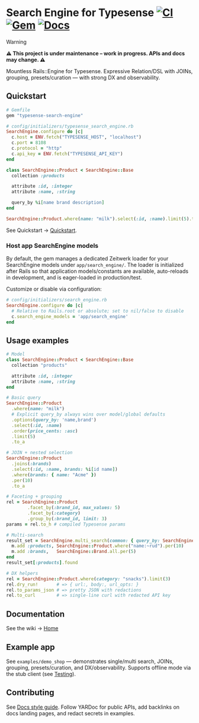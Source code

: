 # Search Engine for Typesense [![CI][ci-badge]][ci-url] [![Gem][gem-badge]][gem-url] [![Docs][docs-badge]][docs-url]

> [!WARNING]
> **⚠️ This project is under maintenance – work in progress. APIs and docs may change. ⚠️**

Mountless Rails::Engine for Typesense. Expressive Relation/DSL with JOINs, grouping, presets/curation — with strong DX and observability.

## Quickstart

```ruby
# Gemfile
gem "typesense-search-engine"
```

```ruby
# config/initializers/typesense_search_engine.rb
SearchEngine.configure do |c|
  c.host = ENV.fetch("TYPESENSE_HOST", "localhost")
  c.port = 8108
  c.protocol = "http"
  c.api_key = ENV.fetch("TYPESENSE_API_KEY")
end
```

```ruby
class SearchEngine::Product < SearchEngine::Base
  collection :products

  attribute :id, :integer
  attribute :name, :string

  query_by %i[name brand description]
end

SearchEngine::Product.where(name: "milk").select(:id, :name).limit(5).to_a
```

See Quickstart → [Quickstart](https://github.com/lstpsche/typesense-search-engine/wiki/Quickstart).

### Host app SearchEngine models

By default, the gem manages a dedicated Zeitwerk loader for your SearchEngine models under `app/search_engine/`. The loader is initialized after Rails so that application models/constants are available, auto-reloads in development, and is eager-loaded in production/test.

Customize or disable via configuration:

```ruby
# config/initializers/search_engine.rb
SearchEngine.configure do |c|
  # Relative to Rails.root or absolute; set to nil/false to disable
  c.search_engine_models = 'app/search_engine'
end
```

## Usage examples

```ruby
# Model
class SearchEngine::Product < SearchEngine::Base
  collection "products"

  attribute :id, :integer
  attribute :name, :string
end

# Basic query
SearchEngine::Product
  .where(name: "milk")
  # Explicit query_by always wins over model/global defaults
  .options(query_by: 'name,brand')
  .select(:id, :name)
  .order(price_cents: :asc)
  .limit(5)
  .to_a

# JOIN + nested selection
SearchEngine::Product
  .joins(:brands)
  .select(:id, :name, brands: %i[id name])
  .where(brands: { name: "Acme" })
  .per(10)
  .to_a

# Faceting + grouping
rel = SearchEngine::Product
        .facet_by(:brand_id, max_values: 5)
        .facet_by(:category)
        .group_by(:brand_id, limit: 3)
params = rel.to_h # compiled Typesense params

# Multi-search
result_set = SearchEngine.multi_search(common: { query_by: SearchEngine.config.default_query_by }) do |m|
  m.add :products, SearchEngine::Product.where("name:~rud").per(10)
  m.add :brands,   SearchEngine::Brand.all.per(5)
end
result_set[:products].found

# DX helpers
rel = SearchEngine::Product.where(category: "snacks").limit(3)
rel.dry_run!       # => { url:, body:, url_opts: }
rel.to_params_json # => pretty JSON with redactions
rel.to_curl        # => single-line curl with redacted API key
```

## Documentation

See the wiki → [Home](https://github.com/lstpsche/typesense-search-engine/wiki)

## Example app

See `examples/demo_shop` — demonstrates single/multi search, JOINs, grouping, presets/curation, and DX/observability. Supports offline mode via the stub client (see [Testing](https://github.com/lstpsche/typesense-search-engine/wiki/Testing)).

## Contributing

See [Docs style guide](https://github.com/lstpsche/typesense-search-engine/wiki/contributing/docs_style). Follow YARDoc for public APIs, add backlinks on docs landing pages, and redact secrets in examples.

<!-- Badge references (placeholders) -->
[ci-badge]: https://img.shields.io/github/actions/workflow/status/lstpsche/typesense-search-engine/ci.yml?branch=main
[ci-url]: #
[gem-badge]: https://img.shields.io/gem/v/typesense-search-engine.svg?label=gem
[gem-url]: https://rubygems.org/gems/typesense-search-engine
[docs-badge]: https://img.shields.io/badge/docs-index-blue
[docs-url]: https://github.com/lstpsche/typesense-search-engine/wiki
